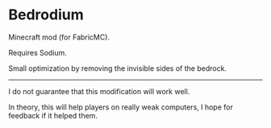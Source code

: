 # Bedrodium
Minecraft mod (for FabricMC).

Requires Sodium.

Small optimization by removing the invisible sides of the bedrock.

---
I do not guarantee that this modification will work well.

In theory, this will help players on really weak computers, I hope for feedback if it helped them.
